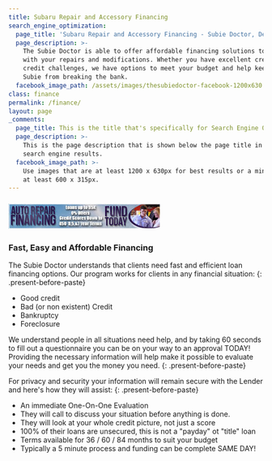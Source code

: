 ```yaml
---
title: Subaru Repair and Accessory Financing
search_engine_optimization:
  page_title: 'Subaru Repair and Accessory Financing - Subie Doctor, Denver Colorado'
  page_description: >-
    The Subie Doctor is able to offer affordable financing solutions to help
    with your repairs and modifications. Whether you have excellent credit or
    credit challenges, we have options to meet your budget and help keep your
    Subie from breaking the bank.
  facebook_image_path: /assets/images/thesubiedoctor-facebook-1200x630.png
class: finance
permalink: /finance/
layout: page
_comments:
  page_title: This is the title that's specifically for Search Engine Optimization.
  page_description: >-
    This is the page description that is shown below the page title in the
    search engine results.
  facebook_image_path: >-
    Use images that are at least 1200 x 630px for best results or a minimum of
    at least 600 x 315px.
---
```


### ![](/assets/images/thesubiedoctor-repairfinance2.jpg)

### Fast, Easy and Affordable Financing

The Subie Doctor understands that clients need fast and efficient loan financing options. Our program works for clients in any financial situation:
{: .present-before-paste}

* Good credit
* Bad (or non existent) Credit
* Bankruptcy
* Foreclosure

We understand people in all situations need help, and by taking 60 seconds to fill out a questionnaire you can be on your way to an approval TODAY! Providing the necessary information will help make it possible to evaluate your needs and get you the money you need.
{: .present-before-paste}

For privacy and security your information will remain secure with the Lender and here's how they will assist:
{: .present-before-paste}

* An immediate One-On-One Evaluation
* They will call to discuss your situation before anything is done.
* They will look at your whole credit picture, not just a score
* 100% of their loans are unsecured, this is not a "payday" ot "title" loan
* Terms available for 36 / 60 / 84 months to suit your budget
* Typically a 5 minute process and funding can be complete SAME DAY!